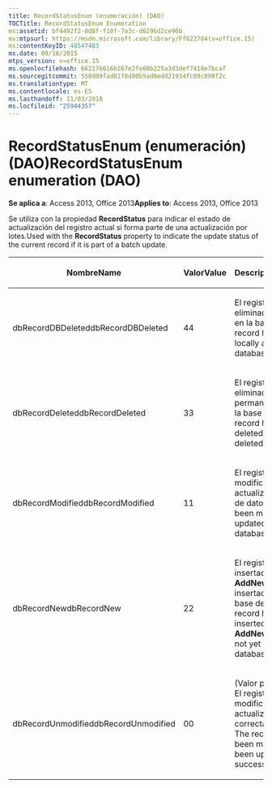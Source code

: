 ```yaml
---
title: RecordStatusEnum (enumeración) (DAO)
TOCTitle: RecordStatusEnum Enumeration
ms:assetid: bf4492f2-8d8f-f10f-7a3c-d6296d2ce96b
ms:mtpsurl: https://msdn.microsoft.com/library/Ff822784(v=office.15)
ms:contentKeyID: 48547483
ms.date: 09/18/2015
mtps_version: v=office.15
ms.openlocfilehash: 662176616b267e2fe60b225a3d3def7418e7bcaf
ms.sourcegitcommit: 558d09fad81f8d80b5ad0edd21934fc09c098f2c
ms.translationtype: MT
ms.contentlocale: es-ES
ms.lasthandoff: 11/03/2018
ms.locfileid: "25944357"
---
```

# <a name="recordstatusenum-enumeration-dao"></a><span data-ttu-id="fd400-102">RecordStatusEnum (enumeración) (DAO)</span><span class="sxs-lookup"><span data-stu-id="fd400-102">RecordStatusEnum enumeration (DAO)</span></span>


<span data-ttu-id="fd400-103">**Se aplica a**: Access 2013, Office 2013</span><span class="sxs-lookup"><span data-stu-id="fd400-103">**Applies to**: Access 2013, Office 2013</span></span>

<span data-ttu-id="fd400-104">Se utiliza con la propiedad **RecordStatus** para indicar el estado de actualización del registro actual si forma parte de una actualización por lotes.</span><span class="sxs-lookup"><span data-stu-id="fd400-104">Used with the **RecordStatus** property to indicate the update status of the current record if it is part of a batch update.</span></span>

<table>
<colgroup>
<col style="width: 33%" />
<col style="width: 33%" />
<col style="width: 33%" />
</colgroup>
<thead>
<tr class="header">
<th><p><span data-ttu-id="fd400-105">Nombre</span><span class="sxs-lookup"><span data-stu-id="fd400-105">Name</span></span></p></th>
<th><p><span data-ttu-id="fd400-106">Valor</span><span class="sxs-lookup"><span data-stu-id="fd400-106">Value</span></span></p></th>
<th><p><span data-ttu-id="fd400-107">Descripción</span><span class="sxs-lookup"><span data-stu-id="fd400-107">Description</span></span></p></th>
</tr>
</thead>
<tbody>
<tr class="odd">
<td><p><span data-ttu-id="fd400-108">dbRecordDBDeleted</span><span class="sxs-lookup"><span data-stu-id="fd400-108">dbRecordDBDeleted</span></span></p></td>
<td><p><span data-ttu-id="fd400-109">4</span><span class="sxs-lookup"><span data-stu-id="fd400-109">4</span></span></p></td>
<td><p><span data-ttu-id="fd400-110">El registro se ha eliminado localmente y en la base de datos.</span><span class="sxs-lookup"><span data-stu-id="fd400-110">The record has been deleted locally and in the database.</span></span></p></td>
</tr>
<tr class="even">
<td><p><span data-ttu-id="fd400-111">dbRecordDeleted</span><span class="sxs-lookup"><span data-stu-id="fd400-111">dbRecordDeleted</span></span></p></td>
<td><p><span data-ttu-id="fd400-112">3</span><span class="sxs-lookup"><span data-stu-id="fd400-112">3</span></span></p></td>
<td><p><span data-ttu-id="fd400-113">El registro se ha eliminado, pero permanece todavía en la base de datos.</span><span class="sxs-lookup"><span data-stu-id="fd400-113">The record has been deleted, but not yet deleted in the database.</span></span></p></td>
</tr>
<tr class="odd">
<td><p><span data-ttu-id="fd400-114">dbRecordModified</span><span class="sxs-lookup"><span data-stu-id="fd400-114">dbRecordModified</span></span></p></td>
<td><p><span data-ttu-id="fd400-115">1</span><span class="sxs-lookup"><span data-stu-id="fd400-115">1</span></span></p></td>
<td><p><span data-ttu-id="fd400-116">El registro se ha modificado y no se ha actualizado en la base de datos.</span><span class="sxs-lookup"><span data-stu-id="fd400-116">The record has been modified and not updated in the database.</span></span></p></td>
</tr>
<tr class="even">
<td><p><span data-ttu-id="fd400-117">dbRecordNew</span><span class="sxs-lookup"><span data-stu-id="fd400-117">dbRecordNew</span></span></p></td>
<td><p><span data-ttu-id="fd400-118">2</span><span class="sxs-lookup"><span data-stu-id="fd400-118">2</span></span></p></td>
<td><p><span data-ttu-id="fd400-119">El registro se ha insertado con el método <strong>AddNew</strong>, pero no se ha insertado todavía en la base de datos.</span><span class="sxs-lookup"><span data-stu-id="fd400-119">The record has been inserted with the <strong>AddNew</strong> method, but not yet inserted into the database.</span></span></p></td>
</tr>
<tr class="odd">
<td><p><span data-ttu-id="fd400-120">dbRecordUnmodified</span><span class="sxs-lookup"><span data-stu-id="fd400-120">dbRecordUnmodified</span></span></p></td>
<td><p><span data-ttu-id="fd400-121">0</span><span class="sxs-lookup"><span data-stu-id="fd400-121">0</span></span></p></td>
<td><p><span data-ttu-id="fd400-122">(Valor predeterminado) El registro no se ha modificado o se ha actualizado correctamente.</span><span class="sxs-lookup"><span data-stu-id="fd400-122">(Default) The record has not been modified or has been updated successfully.</span></span></p></td>
</tr>
</tbody>
</table>

